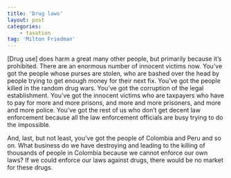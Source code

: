 ```yaml
---
title: 'Drug laws'
layout: post
categories:
    - taxation
tag: 'Milton Friedman'
---
```


\[Drug use\] does harm a great many other people, but primarily because it’s prohibited. There are an enormous number of innocent victims now. You’ve got the people whose purses are stolen, who are bashed over the head by people trying to get enough money for their next fix. You’ve got the people killed in the random drug wars. You’ve got the corruption of the legal establishment. You’ve got the innocent victims who are taxpayers who have to pay for more and more prisons, and more and more prisoners, and more and more police. You’ve got the rest of us who don’t get decent law enforcement because all the law enforcement officials are busy trying to do the impossible.  
  
And, last, but not least, you’ve got the people of Colombia and Peru and so on. What business do we have destroying and leading to the killing of thousands of people in Colombia because we cannot enforce our own laws? If we could enforce our laws against drugs, there would be no market for these drugs.